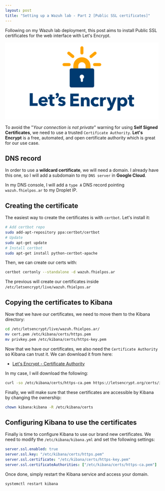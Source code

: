 ```yaml
---
layout: post
title: "Setting up a Wazuh lab - Part 2 [Public SSL certificates]"
---
```


Following on my Wazuh lab deployment, this post aims to install Public SSL certificates for the web interface with Let's Encrypt.

<img src="assets/img/letsencrypt.png" alt="Let's Encrypt" width=500px height=auto>

To avoid the "*Your connection is not private*" warning for using **Self Signed Certificates**, we need to use a trusted `Certificate Authority`. **Let's Encrypt** is a free, automated, and open certificate authority which is great for our use case.

## DNS record

In order to use a **wildcard certificate**, we will need a domain. I already have this one, so I will add a subdomain to my `DNS server` in **Google Cloud**.

In my DNS console, I will add a `type A` DNS record pointing `wazuh.fhielpos.ar` to my Droplet IP.

## Creating the certificate

The easiest way to create the certificates is with `certbot`. Let's install it:

```bash
# Add certbot repo
sudo add-apt-repository ppa:certbot/certbot
# Update
sudo apt-get update
# Install certbot
sudo apt-get install python-certbot-apache
```

Then, we can create our certs with:
```bash
certbot certonly --standalone -d wazuh.fhielpos.ar
```

The previous will create our certificates inside `/etc/letsencrypt/live/wazuh.fhielpos.ar`

## Copying the certificates to Kibana

Now that we have our certificates, we need to move them to the Kibana directory:

```bash
cd /etc/letsencrypt/live/wazuh.fhielpos.ar/
mv cert.pem /etc/kibana/certs/https.pem
mv privkey.pem /etc/kibana/certs/https-key.pem
```

Now that we have our certificates, we also need the `Certificate Authority` so Kibana can trust it. We can download it from here:

* [Let's Encrypt - Certificate Authority](https://letsencrypt.org/certificates/#root-certificates)

In my case, I will download the following:

```bash
curl -so /etc/kibana/certs/https-ca.pem https://letsencrypt.org/certs/isrgrootx1.pem
```

Finally, we will make sure that these certificates are accessible by Kibana by changing the ownership:

```bash
chown kibana:kibana -R /etc/kibana/certs
```

## Configuring Kibana to use the certificates

Finally is time to configure Kibana to use our brand new certificates. We need to modify the `/etc/kibana/kibana.yml` and set the following settings:

```yaml
server.ssl.enabled: true
server.ssl.key: "/etc/kibana/certs/https.pem"
server.ssl.certificate: "/etc/kibana/certs/https-key.pem"
server.ssl.certificateAuthorities: ["/etc/kibana/certs/https-ca.pem"]
```

Once done, simply restart the Kibana service and access your domain.

```bash
systemctl restart kibana
```


